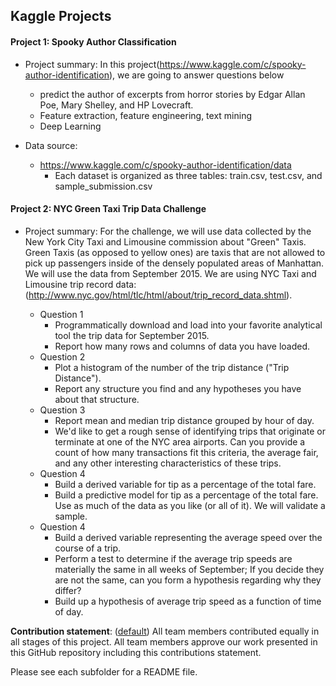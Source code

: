 ## Kaggle Projects
#### Project 1: Spooky Author Classification
    
+ Project summary: In this project(https://www.kaggle.com/c/spooky-author-identification), we are going to answer questions below  
    + predict the author of excerpts from horror stories by Edgar Allan Poe, Mary Shelley, and HP Lovecraft.
    + Feature extraction, feature engineering, text mining
    + Deep Learning 

+ Data source:  
    + https://www.kaggle.com/c/spooky-author-identification/data   
        + Each dataset is organized as three tables: train.csv, test.csv, and sample_submission.csv   


#### Project 2: NYC Green Taxi Trip Data Challenge
    
+ Project summary: For the challenge, we will use data collected by the New York City Taxi and Limousine commission about "Green" Taxis. Green Taxis (as opposed to yellow ones) are taxis that are not allowed to pick up passengers inside of the densely populated areas of Manhattan. We will use the data from September 2015. We are using NYC Taxi and Limousine trip record data: (http://www.nyc.gov/html/tlc/html/about/trip_record_data.shtml).

  + Question 1
    + Programmatically download and load into your favorite analytical tool the trip data for September 2015.
    + Report how many rows and columns of data you have loaded.
  + Question 2
    + Plot a histogram of the number of the trip distance ("Trip Distance").
    + Report any structure you find and any hypotheses you have about that structure.
  + Question 3
    + Report mean and median trip distance grouped by hour of day.
    + We'd like to get a rough sense of identifying trips that originate or terminate at one of the NYC area airports. Can you             provide a count of how many transactions fit this criteria, the average fair, and any other interesting characteristics of these trips.
  + Question 4
    + Build a derived variable for tip as a percentage of the total fare.
    + Build a predictive model for tip as a percentage of the total fare. Use as much of the data as you like (or all of it). We will validate a sample.
  + Question 4
    + Build a derived variable representing the average speed over the course of a trip.
    + Perform a test to determine if the average trip speeds are materially the same in all weeks of September; If you decide they are not the same, can you form a hypothesis regarding why they differ?
    + Build up a hypothesis of average trip speed as a function of time of day.


**Contribution statement**: ([default](doc/a_note_on_contributions.md)) All team members contributed equally in all stages of this project. All team members approve our work presented in this GitHub repository including this contributions statement. 

Please see each subfolder for a README file.
